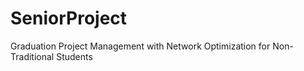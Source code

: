 # SeniorProject
Graduation Project Management with Network Optimization for Non-Traditional Students
